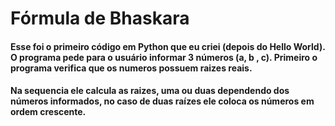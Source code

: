 # Fórmula de Bhaskara

#### Esse foi o primeiro código em Python que eu criei (depois do Hello World). O programa pede para o usuário informar 3 números (a, b , c). Primeiro o programa verifica que os numeros possuem raizes reais.
#### Na sequencia ele calcula as raizes, uma ou duas dependendo dos números informados, no caso de duas raízes ele coloca os números em ordem crescente.

